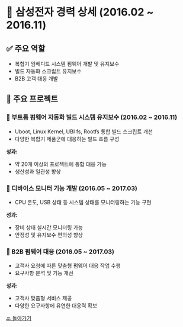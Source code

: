 # 🏢 삼성전자 경력 상세 (2016.02 \~ 2016.11)

## ✅ 주요 역할

* 복합기 임베디드 시스템 펌웨어 개발 및 유지보수
* 빌드 자동화 스크립트 유지보수
* B2B 고객 대응 개발

## 📌 주요 프로젝트

### 🔹 부트롬 펌웨어 자동화 빌드 시스템 유지보수 (2016.02 \~ 2016.11)

* Uboot, Linux Kernel, UBI fs, Rootfs 통합 빌드 스크립트 개선
* 다양한 복합기 제품군에 대응하는 빌드 흐름 구성

**성과:**

* 약 20개 이상의 프로젝트에 통합 대응 가능
* 생산성과 일관성 향상

### 🔹 디바이스 모니터 기능 개발 (2016.05 \~ 2017.03)

* CPU 온도, USB 상태 등 시스템 상태를 모니터링하는 기능 구현

**성과:**

* 장비 상태 실시간 모니터링 가능
* 안정성 및 유지보수 편의성 향상

### 🔹 B2B 펌웨어 대응 (2016.05 \~ 2017.03)

* 고객사 요청에 따른 맞춤형 펌웨어 대응 작업 수행
* 요구사항 분석 및 기능 개선

**성과:**

* 고객사 맞춤형 서비스 제공
* 다양한 요구사항에 유연한 대응력 확보

[🔙 돌아가기](./README.md)
